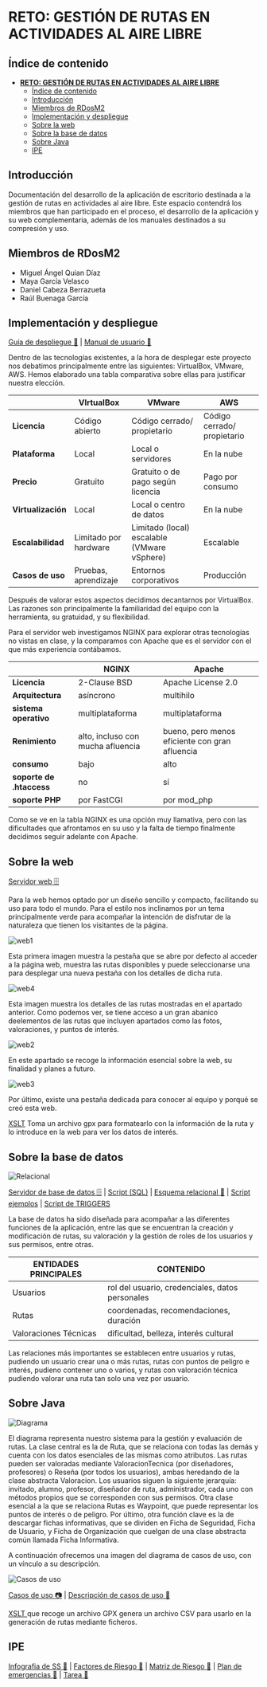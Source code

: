 # **RETO: GESTIÓN DE RUTAS EN ACTIVIDADES AL AIRE LIBRE**

## Índice de contenido

- [**RETO: GESTIÓN DE RUTAS EN ACTIVIDADES AL AIRE LIBRE**](#reto-gestión-de-rutas-en-actividades-al-aire-libre)
  - [Índice de contenido](#índice-de-contenido)
  - [Introducción](#introducción)
  - [Miembros de RDosM2](#miembros-de-rdosm2)
  - [Implementación y despliegue](#implementación-y-despliegue)
  - [Sobre la web](#sobre-la-web)
  - [Sobre la base de datos](#sobre-la-base-de-datos)
  - [Sobre Java](#sobre-java)
  - [IPE](#ipe)

## Introducción

Documentación del desarrollo de la aplicación de escritorio destinada a la gestión de rutas en actividades al aire libre. Este espacio contendrá los miembros que han participado en el proceso, el desarrollo de la aplicación y su web complementaria, además de los manuales destinados a su compresión y uso.

## Miembros de RDosM2

- Miguel Ángel Quian Díaz
- Maya García Velasco
- Daniel Cabeza Berrazueta
- Raúl Buenaga García


   
## Implementación y despliegue

[Guía de despliegue 📑](https://educantabria.sharepoint.com/:b:/r/sites/RETODAM1DAM12025-39009471-DAM1-EQUIPO1/Documentos%20compartidos/DAM1-EQUIPO1/ARCHIVOS%20RETO/MANUAL%20DESPLIEGUE.pdf?csf=1&web=1&e=sVfAos) | [Manual de usuario 📑](https://educantabria.sharepoint.com/:w:/r/sites/RETODAM1DAM12025-39009471-DAM1-EQUIPO1/Documentos%20compartidos/DAM1-EQUIPO1/ARCHIVOS%20RETO/MANUAL%20USUARIO.docx?d=w06038e8d45524639a670f50dc6b88509&csf=1&web=1&e=OlXqLQ)

Dentro de las tecnologías existentes, a la hora de desplegar este proyecto nos debatimos principalmente entre las siguientes: VirtualBox, VMware, AWS. Hemos elaborado una tabla comparativa sobre ellas para justificar nuestra elección. 

| | VIrtualBox  | VMware | AWS |
|---|---|---|---|
|**Licencia** |Código abierto | Código cerrado/ propietario|Código cerrado/ propietario|
|**Plataforma** | Local |Local o servidores |  En la nube | 
|**Precio**| Gratuito | Gratuito o de pago según licencia | Pago por consumo | 
|**Virtualización** | Local | Local o centro de datos | En la nube |
|**Escalabilidad** | Limitado por hardware | Limitado (local) escalable (VMware vSphere) | Escalable |
|**Casos de uso** | Pruebas, aprendizaje | Entornos corporativos | Producción |

Después de valorar estos aspectos decidimos decantarnos por VirtualBox. Las razones son principalmente la familiaridad del equipo con la herramienta, su gratuidad, y su flexibilidad.

Para el servidor web investigamos NGINX para explorar otras tecnologías no vistas en clase, y la comparamos con Apache que es el servidor con el que más experiencia contábamos.

| | NGINX | Apache |
|---|---|---|
|**Licencia**|2-Clause BSD | Apache License 2.0|
|**Arquitectura**| asíncrono | multihilo|
|**sistema operativo**|multiplataforma| multiplataforma |
|**Renimiento**| alto, incluso con mucha afluencia| bueno, pero menos eficiente con gran afluencia |
|**consumo**| bajo | alto |
|**soporte de .htaccess** | no | sí |
|**soporte PHP**| por FastCGI | por mod_php |

Como se ve en la tabla NGINX es una opción muy llamativa, pero con las dificultades que afrontamos en su uso y la falta de tiempo finalmente decidimos seguir adelante con Apache.


## Sobre la web

[Servidor web 🗄️](https://educantabria.sharepoint.com/:u:/r/sites/RETODAM1DAM12025-39009471-DAM1-EQUIPO1/Documentos%20compartidos/DAM1-EQUIPO1/ARCHIVOS%20RETO/ServidorWeb-Equipo1-VF.ova?csf=1&web=1&e=YyC8dQ)



Para la web hemos optado por un diseño sencillo y compacto, facilitando su uso para todo el mundo. Para el estilo nos inclinamos por un tema principalmente verde para acompañar la intención de disfrutar de la naturaleza que tienen los visitantes de la página.  

![web1](/imagenes/web1.PNG)


 Esta primera imagen muestra la pestaña que se abre por defecto al acceder a la página web, muestra las rutas disponibles y puede seleccionarse una para desplegar una nueva pestaña con los detalles de dicha ruta.


![web4](/imagenes/web4.PNG)

Esta imagen muestra los detalles de las rutas mostradas en el apartado anterior. Como podemos ver, se tiene acceso a un gran abanico deelementos de las rutas que incluyen apartados como las fotos, valoraciones, y puntos de interés. 

![web2](/imagenes/web2.PNG)

En este apartado se recoge la información esencial sobre la web, su finalidad y planes a futuro.

![web3](/imagenes/web3.PNG)

Por último, existe una pestaña dedicada para conocer al equipo y porqué se creó esta web. 


[XSLT](https://educantabria.sharepoint.com/:u:/r/sites/RETODAM1DAM12025-39009471-DAM1-EQUIPO1/Documentos%20compartidos/DAM1-EQUIPO1/ARCHIVOS%20RETO/gpxToHtml?csf=1&web=1&e=D1xcbi)
Toma un archivo gpx para formatearlo con la información de la ruta y lo introduce en la web para ver los datos de interés.


## Sobre la base de datos

<!--Para enlazar imagenes, añade una ! a un enlace normal-->
![Relacional](/imagenes/EER_EQUIPO1_V10.png)



  [Servidor de base de datos 🗄️](https://educantabria.sharepoint.com/:u:/r/sites/RETODAM1DAM12025-39009471-DAM1-EQUIPO1/Documentos%20compartidos/DAM1-EQUIPO1/ARCHIVOS%20RETO/bd_ubuntu.ova?csf=1&web=1&e=YZO6Oc) |
  [Script (SQL)](https://educantabria.sharepoint.com/:u:/r/sites/RETODAM1DAM12025-39009471-DAM1-EQUIPO1/Documentos%20compartidos/DAM1-EQUIPO1/ARCHIVOS%20RETO/BD/GeneracionBD_Equipo1.sql?csf=1&web=1&e=hKzkjL) | [Esquema relacional 📑](https://educantabria.sharepoint.com/:b:/r/sites/RETODAM1DAM12025-39009471-DAM1-EQUIPO1/Documentos%20compartidos/DAM1-EQUIPO1/ARCHIVOS%20RETO/BD/EER_EQUIPO1_V10.pdf?csf=1&web=1&e=KapWHP) | [Script ejemplos](https://educantabria.sharepoint.com/:u:/r/sites/RETODAM1DAM12025-39009471-DAM1-EQUIPO1/Documentos%20compartidos/DAM1-EQUIPO1/ARCHIVOS%20RETO/BD/DatosEjemploBD_Equipo1.sql?csf=1&web=1&e=DBjGqU) | [Script de TRIGGERS](https://educantabria.sharepoint.com/:u:/r/sites/RETODAM1DAM12025-39009471-DAM1-EQUIPO1/Documentos%20compartidos/DAM1-EQUIPO1/ARCHIVOS%20RETO/BD/Script%20disparadores-Equipo1.sql?csf=1&web=1&e=PxRWOw)

La base de datos ha sido diseñada para acompañar a las diferentes funciones de la aplicación, entre las que se encuentran la creación y modificación de rutas, su valoración y la gestión de roles de los usuarios y sus permisos, entre otras. 

| ENTIDADES PRINCIPALES|CONTENIDO|
|---|---|
|Usuarios| rol del usuario, credenciales, datos personales
|Rutas| coordenadas, recomendaciones, duración
Valoraciones Técnicas| dificultad, belleza, interés cultural


Las relaciones más importantes se establecen entre usuarios y rutas, pudiendo un usuario crear una o más rutas, rutas con puntos de peligro e interés, pudieno contener uno o varios, y rutas con valoración técnica pudiendo valorar una ruta tan solo una vez por usuario.

## Sobre Java

<!-- FOTOS  -->
  ![Diagrama](imagenes/Diagrama_clases_por_fin.png)

  El diagrama representa nuestro sistema para la gestión  y evaluación de rutas. La clase central es la de Ruta, que se relaciona con todas las demás y cuenta con los datos esenciales de las mismas como atributos. Las rutas pueden ser valoradas mediante ValoracionTecnica (por diseñadores, profesores) o Reseña (por todos los usuarios), ambas heredando de la clase abstracta Valoracion. Los usuarios siguen la siguiente jerarquía: invitado, alumno, profesor, diseñador de ruta, administrador, cada uno con métodos propios que se corresponden con sus permisos. Otra clase esencial a la que se relaciona Rutas es Waypoint, que puede representar los puntos de interés o de peligro. Por último, otra función clave es la de descargar fichas informativas, que se dividen en Ficha de Seguridad, Ficha de Usuario, y Ficha de Organización que cuelgan de una clase abstracta común llamada Ficha Informativa.


A continuación ofrecemos una imagen del diagrama de casos de uso, con un vínculo a su descripción.

  ![Casos de uso](imagenes/casos_uso.png)


[Casos de uso 📷](https://educantabria.sharepoint.com/:i:/r/sites/RETODAM1DAM12025-39009471-DAM1-EQUIPO1/Documentos%20compartidos/DAM1-EQUIPO1/ARCHIVOS%20RETO/casos_uso.drawio.png?csf=1&web=1&e=hHwa4F) |
[Descripción de casos de uso 📑](https://educantabria.sharepoint.com/:w:/r/sites/RETODAM1DAM12025-39009471-DAM1-EQUIPO1/Documentos%20compartidos/DAM1-EQUIPO1/ARCHIVOS%20RETO/descripci%C3%B3n%20de%20casos%20de%20uso.docx?d=w5e06507a021a45c7ab6b5103337c9e46&csf=1&web=1&e=00XqIP)




[XSLT ](https://educantabria.sharepoint.com/:u:/r/sites/RETODAM1DAM12025-39009471-DAM1-EQUIPO1/Documentos%20compartidos/DAM1-EQUIPO1/ARCHIVOS%20RETO/gpxToCSV?csf=1&web=1&e=XLbvS2) que recoge un archivo GPX genera un archivo CSV para usarlo en la generación de rutas mediante ficheros.
## IPE

[Infografia de SS 📑](https://educantabria.sharepoint.com/:b:/r/sites/RETODAM1DAM12025-39009471-DAM1-EQUIPO1/Documentos%20compartidos/DAM1-EQUIPO1/ARCHIVOS%20RETO/Infografia%20SS.pdf?csf=1&web=1&e=En4MY3) | 
[Factores de Riesgo 📑](https://educantabria.sharepoint.com/:b:/r/sites/RETODAM1DAM12025-39009471-DAM1-EQUIPO1/Documentos%20compartidos/DAM1-EQUIPO1/ARCHIVOS%20RETO/IDENTIFICACION_DE_RIESGOS_EQUIPO1.pdf?csf=1&web=1&e=Mhk5Ep) |
[Matriz de Riesgo 📑](https://educantabria.sharepoint.com/:b:/r/sites/RETODAM1DAM12025-39009471-DAM1-EQUIPO1/Documentos%20compartidos/DAM1-EQUIPO1/ARCHIVOS%20RETO/Matriz%20de%20riesgo.pdf?csf=1&web=1&e=s3ks61) |
[Plan de emergencias 📑](https://educantabria.sharepoint.com/:b:/r/sites/RETODAM1DAM12025-39009471-DAM1-EQUIPO1/Documentos%20compartidos/DAM1-EQUIPO1/ARCHIVOS%20RETO/Plan%20de%20emergencias.pdf?csf=1&web=1&e=8r9907) |
[Tarea 📑](https://educantabria.sharepoint.com/:b:/r/sites/RETODAM1DAM12025-39009471-DAM1-EQUIPO1/Documentos%20compartidos/DAM1-EQUIPO1/ARCHIVOS%20RETO/Tarea_IT_Equipo1.pdf?csf=1&web=1&e=qgO1M3)
